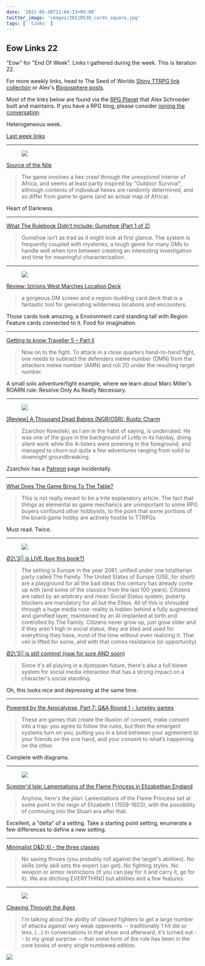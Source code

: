 ```yaml
---
date: '2021-05-30T11:04:13+09:00'
twitter_image: 'images/20210530_cards_square.jpg'
tags: [ 'links' ]
---
```


## Eow Links 22

"Eow" for "End Of Week". Links I gathered during the week. This is iteration 22.

For more weekly links, head to The Seed of Worlds [Shiny TTRPG link collection](https://seedofworlds.blogspot.com/search/label/weekly%20links) or Alex's [Blogosphere posts](https://alexschroeder.ch/wiki/Blogosphere).

Most of the links below are found via the [RPG Planet](https://campaignwiki.org/rpg/) that Alex Schroeder built and maintains. If you have a RPG blog, please consider [joining the conversation](https://campaignwiki.org/wiki/Planet/Please_join!).

Heterogeneous week.

[Last week links](20210522.html?t=Eow_Links_21&f=eow22)

<hr/>

<figure class="right largest">
<a href="https://osrgrimoire.blogspot.com/2021/05/source-of-nile.html"><img src="images/20210530_tribal.png" loading="lazy" /></a>
<figcaption>
</figcaption>
</figure>

[Source of the Nile](https://osrgrimoire.blogspot.com/2021/05/source-of-nile.html)

> The game involves a hex crawl through the unexplored interior of Africa, and seems at least partly inspired by "Outdoor Survival", although contents of individual hexes are randomly determined, and so differ from game to game (and an actual map of Africa).

Heart of Darkness.

<hr/>

[What The Rulebook Didn’t Include: Gumshoe (Part 1 of 2)](https://www.indiegamereadingclub.com/indie-game-reading-club/what-the-rulebook-didnt-include-gumshoe-part-1-of-2/)

> Gumshoe isn’t as trad as it might look at first glance. The system is frequently coupled with mysteries, a tough genre for many GMs to handle well when torn between creating an interesting investigation and time for meaningful characterization.

<hr/>

<figure class="right">
<a href="http://seedofworlds.blogspot.com/2021/05/review-izirions-west-marches-location.html"><img src="images/20210530_cards.jpg" loading="lazy" /></a>
<figcaption>
</figcaption>
</figure>

[Review: Izirions West Marches Location Deck](http://seedofworlds.blogspot.com/2021/05/review-izirions-west-marches-location.html)

> a gorgeous DM screen and a region-building card deck that is a fantastic tool for generating wilderness locations and encounters.

Those cards look amazing, a Environment card standing tall with Region Feature cards connected to it. Food for imagination.

<hr/>

[Getting to know Traveller 5 – Part II](https://betola.de/wandererbill/english/getting-to-know-traveller-5-part-ii/)

> Now on to the fight. To attack in a close quarters hand-to-hand fight, one needs to subtract the defenders melee number (DMN) from the attackers melee number (AMN) and roll 2D under the resulting target number.

A small solo adventure/fight example, where we learn about Marc Miller's ROARN rule: Resolve Only As Really Necessary.

<hr/>

<figure class="right smallest">
<a href="https://princeofnothingblogs.wordpress.com/2021/05/25/review-a-thousand-dead-babies-ngr-osr-rustic-charm/"><img src="images/20210530_neoclassical.jpg" loading="lazy" /></a>
<figcaption>
</figcaption>
</figure>

[[Review] A Thousand Dead Babies (NGR/OSR); Rustic Charm](https://princeofnothingblogs.wordpress.com/2021/05/25/review-a-thousand-dead-babies-ngr-osr-rustic-charm/)

> Zzarchov Kowolski, as I am in the habit of saying, is underrated. He was one of the guys in the background of Lotfp in its hayday, doing silent work while the A-listers were preening in the foreground, and managed to churn out quite a few adventures ranging from solid to downright groundbreaking.

Zzarchov has a [Patreon](https://www.patreon.com/zzarchov/posts) page incidentally.

<hr/>

[What Does The Game Bring To The Table?](https://cannibalhalflinggaming.com/2021/05/26/what-does-the-game-bring-to-the-table/)

> This is not really meant to be a trite explanatory article. The fact that things as elemental as game mechanics are unimportant to some RPG buyers confound other hobbyists, to the point that some portions of the board game hobby are actively hostile to TTRPGs

Must read. Twice.

<hr/>

<figure class="right largest">
<a href=""><img src="images/20210530_world.jpg" loading="lazy" /></a>
<figcaption>
</figcaption>
</figure>

[Ø2\\‘3|| is LIVE (buy this book?)](https://the-disoriented-ranger.blogspot.com/2021/05/23-is-live-buy-this-book.html)

> The setting is Europe in the year 2081, unified under one totalitarian party called The Family. The United States of Europe (USE, for short) are a playground for all the bad ideas this century has already come up with (and some of the classics from the last 100 years). Citizens are rated by an arbitrary and mean Social Status system, puberty blockers are mandatory for all but the Elites. All of this is shrouded through a huge media ruse: reality is hidden behind a fully augmented and gamified layer, maintained by an AI implanted at birth and controlled by The Family. Citizens never grow up, just grow older and if they aren't high in social status, they are bled and used for everything they have, most of the time without even realizing it. That veil is lifted for some, and with that comes resistance (or opportunity)

[Ø2\\‘3|| is still coming! (now for sure AND soon)](https://the-disoriented-ranger.blogspot.com/2021/05/23-is-still-coming-now-for-sure-and-soon.html)

> Since it's all playing in a dystopian future, there's also a full blown system for social media interaction that has a strong impact on a character's social standing.

Oh, this looks nice and depressing at the same time.

<hr/>

[Powered by the Apocalypse, Part 7: Q&A Round 1 - lumpley games](https://lumpley.games/2021/05/24/powered-by-the-apocalypse-part-7-qa-round-1/)

> These are games that create the illusion of consent, make consent into a trap: you agree to follow the rules, but then the emergent systems turn on you, putting you in a bind between your agreement to your friends on the one hand, and your consent to what’s happening on the other.

Complete with diagrams.

<hr/>

<figure class="right smaller">
<a href="https://swordsandscrolls.blogspot.com/2021/05/scepterd-isle-lamentations-of-flame.html"><img src="images/20210530_globe.jpg" loading="lazy" /></a>
<figcaption>
</figcaption>
</figure>

[Scepter'd Isle: Lamentations of the Flame Princess in Elizabethan England](https://swordsandscrolls.blogspot.com/2021/05/scepterd-isle-lamentations-of-flame.html)

> Anyhow, here's the plan: Lamentations of the Flame Princess set at some point in the reign of Elizabeth I (1559-1603), with the possibility of continuing into the Stuart era after that.

Excellent, a "delta" of a setting. Take a starting point setting, enumerate a few differences to define a new setting.


<hr/>

[Minimalist D&D XI - the three classes](https://methodsetmadness.blogspot.com/2021/05/minimalist-d-xi-three-classes.html)

> No saving throws (you probably roll against the target's abilities). No skills (only skill sets the expert can get). No fighting styles. No weapon or armor restrictions (if you can pay for it and carry it, go for it). We are ditching EVERYTHING but abilities and a few features.

<hr/>

<figure class="right">
<a href="https://deltasdnd.blogspot.com/2021/05/cleaving-through-ages.html"><img src="images/20210530_roland.jpg" loading="lazy" /></a>
<figcaption>
</figcaption>
</figure>

[Cleaving Through the Ages](https://deltasdnd.blogspot.com/2021/05/cleaving-through-ages.html)

> I'm talking about the ability of classed fighters to get a large number of attacks against very weak opponents -- traditionally 1 hit die or less. (...) In conversations in that show and afterward, it's turned out -- to my great surprise -- that some form of the rule has been in the core books of every single numbered edition.

<img class="pix" src="/images/pix.png?t=eow22" loading="lazy" />

